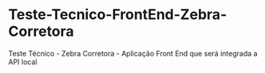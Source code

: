 # Teste-Tecnico-FrontEnd-Zebra-Corretora
Teste Técnico - Zebra Corretora - Aplicação Front End que será integrada a API local
